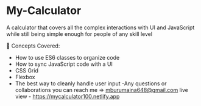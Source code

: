 # My-Calculator
 A calculator that covers all the complex interactions with UI and JavaScript while still being simple enough for people of any skill level
 
🧠 Concepts Covered:
 
- How to use ES6 classes to organize code
- How to sync JavaScript code with a UI
- CSS Grid
- Flexbox
- The best way to cleanly handle user input
-Any questions or collaborations you can reach me => mburumaina648@gmail.com
live view - https://mycalculator100.netlify.app
